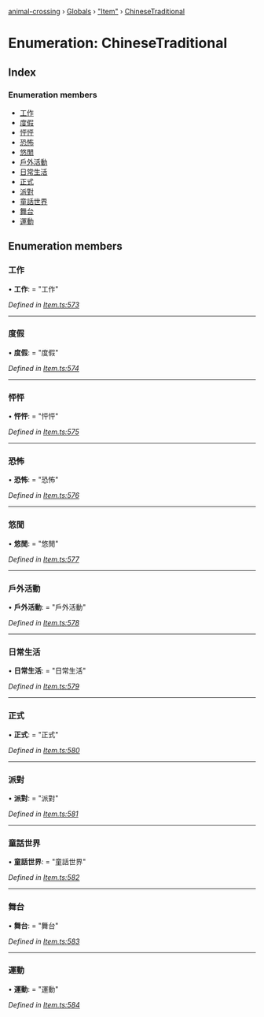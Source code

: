 [animal-crossing](../README.md) › [Globals](../globals.md) › ["Item"](../modules/_item_.md) › [ChineseTraditional](_item_.chinesetraditional.md)

# Enumeration: ChineseTraditional

## Index

### Enumeration members

* [工作](_item_.chinesetraditional.md#工作)
* [度假](_item_.chinesetraditional.md#度假)
* [怦怦](_item_.chinesetraditional.md#怦怦)
* [恐怖](_item_.chinesetraditional.md#恐怖)
* [悠閒](_item_.chinesetraditional.md#悠閒)
* [戶外活動](_item_.chinesetraditional.md#戶外活動)
* [日常生活](_item_.chinesetraditional.md#日常生活)
* [正式](_item_.chinesetraditional.md#正式)
* [派對](_item_.chinesetraditional.md#派對)
* [童話世界](_item_.chinesetraditional.md#童話世界)
* [舞台](_item_.chinesetraditional.md#舞台)
* [運動](_item_.chinesetraditional.md#運動)

## Enumeration members

###  工作

• **工作**: = "工作"

*Defined in [Item.ts:573](https://github.com/Norviah/animal-crossing/blob/3bd87eb/module/types/Item.ts#L573)*

___

###  度假

• **度假**: = "度假"

*Defined in [Item.ts:574](https://github.com/Norviah/animal-crossing/blob/3bd87eb/module/types/Item.ts#L574)*

___

###  怦怦

• **怦怦**: = "怦怦"

*Defined in [Item.ts:575](https://github.com/Norviah/animal-crossing/blob/3bd87eb/module/types/Item.ts#L575)*

___

###  恐怖

• **恐怖**: = "恐怖"

*Defined in [Item.ts:576](https://github.com/Norviah/animal-crossing/blob/3bd87eb/module/types/Item.ts#L576)*

___

###  悠閒

• **悠閒**: = "悠閒"

*Defined in [Item.ts:577](https://github.com/Norviah/animal-crossing/blob/3bd87eb/module/types/Item.ts#L577)*

___

###  戶外活動

• **戶外活動**: = "戶外活動"

*Defined in [Item.ts:578](https://github.com/Norviah/animal-crossing/blob/3bd87eb/module/types/Item.ts#L578)*

___

###  日常生活

• **日常生活**: = "日常生活"

*Defined in [Item.ts:579](https://github.com/Norviah/animal-crossing/blob/3bd87eb/module/types/Item.ts#L579)*

___

###  正式

• **正式**: = "正式"

*Defined in [Item.ts:580](https://github.com/Norviah/animal-crossing/blob/3bd87eb/module/types/Item.ts#L580)*

___

###  派對

• **派對**: = "派對"

*Defined in [Item.ts:581](https://github.com/Norviah/animal-crossing/blob/3bd87eb/module/types/Item.ts#L581)*

___

###  童話世界

• **童話世界**: = "童話世界"

*Defined in [Item.ts:582](https://github.com/Norviah/animal-crossing/blob/3bd87eb/module/types/Item.ts#L582)*

___

###  舞台

• **舞台**: = "舞台"

*Defined in [Item.ts:583](https://github.com/Norviah/animal-crossing/blob/3bd87eb/module/types/Item.ts#L583)*

___

###  運動

• **運動**: = "運動"

*Defined in [Item.ts:584](https://github.com/Norviah/animal-crossing/blob/3bd87eb/module/types/Item.ts#L584)*

